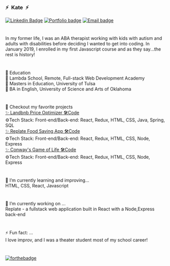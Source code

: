 ### ⚡&nbsp;                               Kate &nbsp;⚡

[![Linkedin Badge](https://img.shields.io/badge/-LinkedIn-blue?style=plastic-square&logo=Linkedin&logoColor=white)](https://www.linkedin.com/in/kate-mcgee/)
[![Portfolio badge](https://img.shields.io/badge/portfolio-✨-brightgreen)](https://kateann19.github.io/)
[![Email badge](https://img.shields.io/badge/✉️-contact-brightgreen)](mailto:mcgeehee@gmail.com)</br>
#
In my former life, I was an ABA therapist working with kids with autism and adults with disabilities before deciding I wanted to get into coding. In January 2019, I enrolled in my first Javascript course and as they say...the rest is history! 
#
📗 Education</br>
📜 Lambda School, Remote, Full-stack Web Development Academy</br>
📜 Masters in Education, University of Tulsa</br> 
📜 BA in English, University of Science and Arts of Oklahoma</br>
#
👯 Checkout my favorite projects</br>
[✨ Landbnb Price Optimizer](https://airbnb-optimizer.vercel.app/)[ 🛠️Code](https://github.com/KateAnn19/Landbnb_Java_backend)</br>
⚙️Tech Stack: Front-end/Back-end: React, Redux, HTML, CSS, Java, Spring, SQL</br>
[✨ Replate Food Saving App](https://replate-version2.vercel.app/)[ 🛠️Code](https://github.com/KateAnn19/Replate_Version2)</br>⚙️Tech Stack: Front-end/Back-end: React, Redux, HTML, CSS, Node, Express</br>
[✨ Conway's Game of Life](https://kate-m-conwaysgameol.vercel.app/)[ 🛠️Code](https://github.com/KateAnn19/Conways_GOL)</br>⚙️Tech Stack: Front-end/Back-end: React, Redux, HTML, CSS, Node, Express</br>
#
🌱 I’m currently learning and improving...</br>
HTML, CSS, React, Javascript
#
🔭 I’m currently working on ...</br>
Replate - a fullstack web application built in React with a Node,Express back-end
#
⚡ Fun fact: ...</br>
I love improv, and I was a theater student most of my school career!
#
[![forthebadge](https://forthebadge.com/images/badges/built-with-love.svg)](https://forthebadge.com)

<!--
**KateAnn19/kateann19** is a ✨ _special_ ✨ repository because its `README.md` (this file) appears on your GitHub profile.

Here are some ideas to get you started:

- 🔭 I’m currently working on ...
- 🌱 I’m currently learning ...
- 👯 I’m looking to collaborate on ...
- 🤔 I’m looking for help with ...
- 💬 Ask me about ...
- 📫 How to reach me: ...
- 😄 Pronouns: ...
- ⚡ Fun fact: ...
-->
